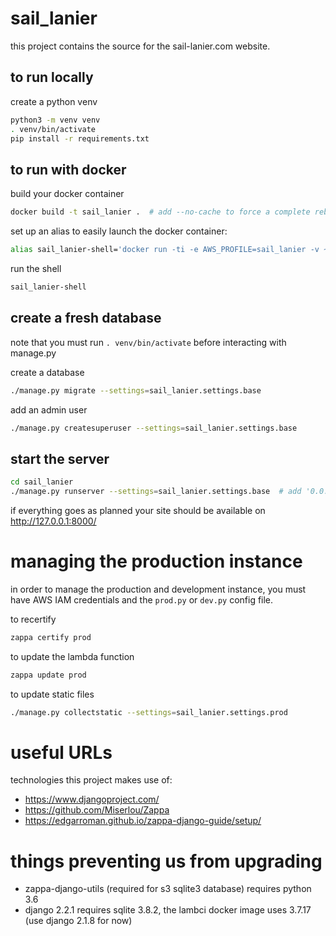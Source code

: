 # sail_lanier
this project contains the source for the sail-lanier.com website.

## to run locally
create a python venv
```bash
python3 -m venv venv
. venv/bin/activate
pip install -r requirements.txt
```

## to run with docker
build your docker container
```bash
docker build -t sail_lanier .  # add --no-cache to force a complete rebuild
```

set up an alias to easily launch the docker container:
```bash
alias sail_lanier-shell='docker run -ti -e AWS_PROFILE=sail_lanier -v ~/projects/sail_lanier/sail_lanier/:/var/task -v ~/.aws/:/root/.aws -p 127.0.0.1:8000:8000 --rm sail_lanier'
```

run the shell
```bash
sail_lanier-shell
```

## create a fresh database
note that you must run `. venv/bin/activate` before interacting with manage.py

create a database
```bash
./manage.py migrate --settings=sail_lanier.settings.base
```

add an admin user
```bash
./manage.py createsuperuser --settings=sail_lanier.settings.base
```

## start the server
```bash
cd sail_lanier
./manage.py runserver --settings=sail_lanier.settings.base  # add '0.0.0.0:8000' to listen on all interfaces
```

if everything goes as planned your site should be available on http://127.0.0.1:8000/


# managing the production instance
in order to manage the production and development instance, you must have AWS IAM credentials and the `prod.py` or `dev.py` config file.

to recertify
```bash
zappa certify prod
```

to update the lambda function
```bash
zappa update prod
```

to update static files
```bash
./manage.py collectstatic --settings=sail_lanier.settings.prod
```

# useful URLs
technologies this project makes use of:

* https://www.djangoproject.com/
* https://github.com/Miserlou/Zappa
* https://edgarroman.github.io/zappa-django-guide/setup/

# things preventing us from upgrading
* zappa-django-utils (required for s3 sqlite3 database) requires python 3.6
* django 2.2.1 requires sqlite 3.8.2, the lambci docker image uses 3.7.17 (use django 2.1.8 for now)
